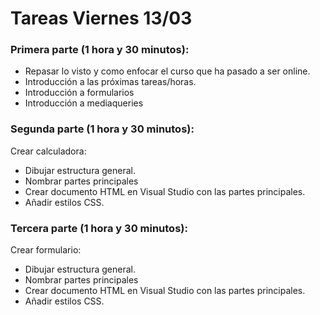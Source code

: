# Tareas Viernes 13/03

### Primera parte (1 hora y 30 minutos):

-   Repasar lo visto y como enfocar el curso que ha pasado a ser online.
-   Introducción a las próximas tareas/horas.
-   Introducción a formularios
-   Introducción a mediaqueries

### Segunda parte (1 hora y 30 minutos):

Crear calculadora:

-   Dibujar estructura general.
-   Nombrar partes principales
-   Crear documento HTML en Visual Studio con las partes principales.
-   Añadir estilos CSS.

### Tercera parte (1 hora y 30 minutos):

Crear formulario:

-   Dibujar estructura general.
-   Nombrar partes principales
-   Crear documento HTML en Visual Studio con las partes principales.
-   Añadir estilos CSS.
